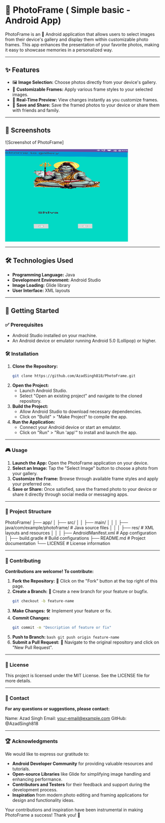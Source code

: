 # 🌟 PhotoFrame ( Simple basic - Android App)

PhotoFrame is an 📱 Android application that allows users to select images from their device's gallery and display them within customizable photo frames.                                                       This app enhances the presentation of your favorite photos, making it easy to showcase memories in a personalized way.  

---

## ✨ Features

- 🖼️ **Image Selection:** Choose photos directly from your device's gallery.  
- 🎨 **Customizable Frames:** Apply various frame styles to your selected images.  
- 🔄 **Real-Time Preview:** View changes instantly as you customize frames.  
- 💾 **Save and Share:** Save the framed photos to your device or share them with friends and family.  

---

## 📸 Screenshots  

![Screenshot of PhotoFrame]

<img src="https://github.com/AzadSingh818/PhotoFrame/blob/master/app/src/main/res/drawable/Scanned_20250116-1416-01.jpg" alt="App Demo" width="400" height="300">


---

## 🛠️ Technologies Used

- **Programming Language:** Java  
- **Development Environment:** Android Studio  
- **Image Loading:** Glide library  
- **User Interface:** XML layouts  

---

## 🚀 Getting Started

### ✅ Prerequisites  

- Android Studio installed on your machine.  
- An Android device or emulator running Android 5.0 (Lollipop) or higher.  

### 🛠️ Installation  

1. **Clone the Repository:**  
   ```bash
   git clone https://github.com/AzadSingh818/PhotoFrame.git

2. **Open the Project:**
   - Launch Android Studio.
   - Select "Open an existing project" and navigate to the cloned repository.
3. **Build the Project:**
   - Allow Android Studio to download necessary dependencies.
   - Click on "Build" > "Make Project" to compile the app.
4. **Run the Application:**
   - Connect your Android device or start an emulator.
   - Click on "Run" > "Run 'app'" to install and launch the app.

---
   
### 🎮 Usage

1. **Launch the App:** Open the PhotoFrame application on your device.
2. **Select an Image:** Tap the "Select Image" button to choose a photo from your gallery.
3. **Customize the Frame:** Browse through available frame styles and apply your preferred one.
4. **Save or Share:** Once satisfied, save the framed photo to your device or share it directly through social media or messaging apps.

---

### 📂 Project Structure

PhotoFrame/
├── app/
│   ├── src/
│   │   ├── main/
│   │   │   ├── java/com/example/photoframe/    # Java source files
│   │   │   ├── res/                            # XML layouts and resources
│   │   │   ├── AndroidManifest.xml             # App configuration
│   ├── build.gradle                            # Build configurations
├── README.md                                   # Project documentation
└── LICENSE                                     # License information

---

### 🤝 Contributing

**Contributions are welcome! To contribute:**

1. **Fork the Repository:** 🍴 Click on the "Fork" button at the top right of this page.
2. **Create a Branch:** 🌿 Create a new branch for your feature or bugfix.
   ```bash
   git checkout -b feature-name
3. **Make Changes:** 🛠️ Implement your feature or fix.
4. **Commit Changes:**
   ```bash
   git commit -m "Description of feature or fix"
5. **Push to Branch:**
   ``bash
   git push origin feature-name``
6. **Submit a Pull Request:** 🔄 Navigate to the original repository and click on "New Pull Request".

---

### 📜 License
This project is licensed under the MIT License. See the LICENSE file for more details.

---

### 📧 Contact

**For any questions or suggestions, please contact:**

Name: Azad Singh
Email: your-email@example.com
GitHub: @AzadSingh818

---

### 🏆 Acknowledgments  

We would like to express our gratitude to:  

- **Android Developer Community** for providing valuable resources and tutorials.  
- **Open-source Libraries** like Glide for simplifying image handling and enhancing performance.  
- **Contributors and Testers** for their feedback and support during the development process.  
- **Inspiration** from modern photo editing and framing applications for design and functionality ideas.  

Your contributions and inspiration have been instrumental in making PhotoFrame a success! Thank you! 🙏


